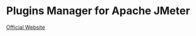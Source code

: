 # Plugins Manager for Apache JMeter

[Official Website](https://jmeter-plugins.org/wiki/PluginsManager/)